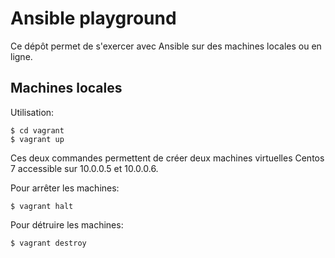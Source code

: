 # Ansible playground

Ce dépôt permet de s'exercer avec Ansible sur des machines locales ou en ligne.


## Machines locales

Utilisation:

    $ cd vagrant
    $ vagrant up
    
Ces deux commandes permettent de créer deux machines virtuelles Centos 7 accessible sur 10.0.0.5 et 10.0.0.6.

Pour arrêter les machines:

    $ vagrant halt
    
Pour détruire les machines:

    $ vagrant destroy    


